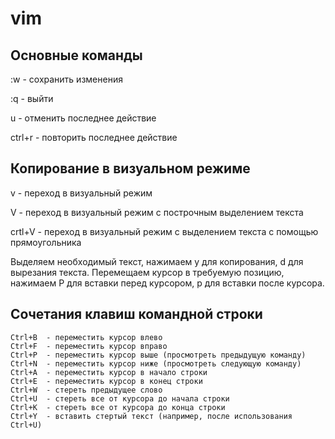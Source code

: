 # vim

## Основные команды

:w - сохранить изменения

:q - выйти

u - отменить последнее действие 

ctrl+r - повторить последнее действие

## Копирование в визуальном режиме

v - переход в визуальный режим

V - переход в визуальный режим с построчным выделением текста

crtl+V - переход в визуальный режим с выделением текста с помощью прямоугольника

Выделяем необходимый текст, нажимаем y для копирования, d для вырезания текста. 
Перемещаем курсор в требуемую позицию, нажимаем P для вставки перед курсором, p для вставки после курсора.



## Сочетания клавиш командной строки

    Ctrl+B  - переместить курсор влево
    Ctrl+F  - переместить курсор вправо
    Ctrl+P  - переместить курсор выше (просмотреть предыдущую команду)
    Ctrl+N  - переместить курсор ниже (просмотреть следующую команду)
    Ctrl+A  - переместить курсор в начало строки
    Ctrl+E  - переместить курсор в конец строки
    Ctrl+W  - стереть предыдущее слово
    Ctrl+U  - стереть все от курсора до начала строки
    Ctrl+K  - стереть все от курсора до конца строки
    Ctrl+Y  - вставить стертый текст (например, после использования Ctrl+U)
